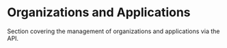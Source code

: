 # Organizations and Applications

Section covering the management of organizations and applications via the API.
